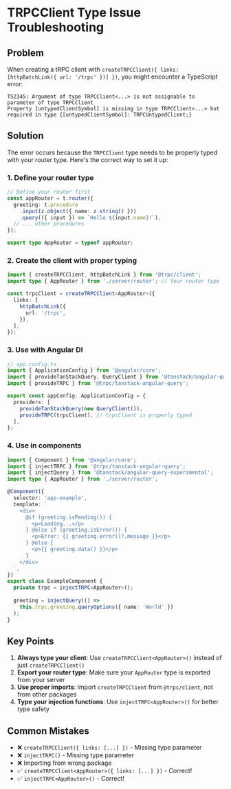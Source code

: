 # TRPCClient Type Issue Troubleshooting

## Problem

When creating a tRPC client with `createTRPCClient({ links: [httpBatchLink({ url: '/trpc' })] })`, you might encounter a TypeScript error:

```
TS2345: Argument of type TRPCClient<...> is not assignable to parameter of type TRPCClient
Property [untypedClientSymbol] is missing in type TRPCClient<...> but required in type {[untypedClientSymbol]: TRPCUntypedClient;}
```

## Solution

The error occurs because the `TRPCClient` type needs to be properly typed with your router type. Here's the correct way to set it up:

### 1. Define your router type

```typescript
// Define your router first
const appRouter = t.router({
  greeting: t.procedure
    .input(z.object({ name: z.string() }))
    .query(({ input }) => `Hello ${input.name}!`),
  // ... other procedures
});

export type AppRouter = typeof appRouter;
```

### 2. Create the client with proper typing

```typescript
import { createTRPCClient, httpBatchLink } from '@trpc/client';
import type { AppRouter } from './server/router'; // Your router type

const trpcClient = createTRPCClient<AppRouter>({
  links: [
    httpBatchLink({
      url: '/trpc',
    }),
  ],
});
```

### 3. Use with Angular DI

```typescript
// app.config.ts
import { ApplicationConfig } from '@angular/core';
import { provideTanStackQuery, QueryClient } from '@tanstack/angular-query-experimental';
import { provideTRPC } from '@trpc/tanstack-angular-query';

export const appConfig: ApplicationConfig = {
  providers: [
    provideTanStackQuery(new QueryClient()),
    provideTRPC(trpcClient), // trpcClient is properly typed
  ],
};
```

### 4. Use in components

```typescript
import { Component } from '@angular/core';
import { injectTRPC } from '@trpc/tanstack-angular-query';
import { injectQuery } from '@tanstack/angular-query-experimental';
import type { AppRouter } from './server/router';

@Component({
  selector: 'app-example',
  template: `
    <div>
      @if (greeting.isPending()) {
        <p>Loading...</p>
      } @else if (greeting.isError()) {
        <p>Error: {{ greeting.error()?.message }}</p>
      } @else {
        <p>{{ greeting.data() }}</p>
      }
    </div>
  `,
})
export class ExampleComponent {
  private trpc = injectTRPC<AppRouter>();
  
  greeting = injectQuery(() => 
    this.trpc.greeting.queryOptions({ name: 'World' })
  );
}
```

## Key Points

1. **Always type your client**: Use `createTRPCClient<AppRouter>()` instead of just `createTRPCClient()`
2. **Export your router type**: Make sure your `AppRouter` type is exported from your server
3. **Use proper imports**: Import `createTRPCClient` from `@trpc/client`, not from other packages
4. **Type your injection functions**: Use `injectTRPC<AppRouter>()` for better type safety

## Common Mistakes

- ❌ `createTRPCClient({ links: [...] })` - Missing type parameter
- ❌ `injectTRPC()` - Missing type parameter
- ❌ Importing from wrong package
- ✅ `createTRPCClient<AppRouter>({ links: [...] })` - Correct!
- ✅ `injectTRPC<AppRouter>()` - Correct!